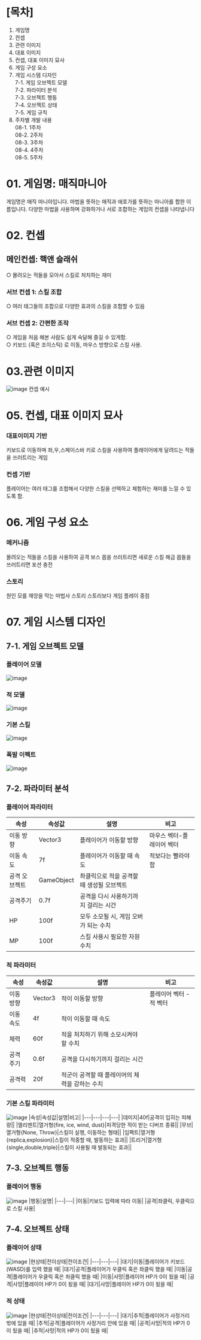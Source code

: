 # [목차]
 01. 게임명
 02. 컨셉
 03. 관련 이미지
 04. 대표 이미지
 05. 컨셉, 대표 이미지 묘사
 06. 게임 구성 요소
 07. 게임 시스템 디자인<br>
     7-1. 게임 오브젝트 모델<br>
     7-2. 파라미터 분석<br>
     7-3. 오브젝트 행동<br>
     7-4. 오브젝트 상태<br>
     7-5. 게임 규칙
 08. 주차별 개발 내용<br>
     08-1. 1주차<br>
     08-2. 2주차<br>
     08-3. 3주차<br>
     08-4. 4주차<br>
     08-5. 5주차

# 01. 게임명: 매직마니아
게임명은 매직 마니아입니다. 마법을 뜻하는 매직과 애호가를 뜻하는 마니아를 합한 이름입니다.
다양한 마법을 사용하며 강화하거나 서로 조합하는 게임의 컨셉을 나타냅니다

# 02. 컨셉
## 메인컨셉: 핵앤 슬래쉬
  ○ 몰려오는 적들을 모아서 스킬로 처치하는 재미
### 서브 컨셉 1: 스킬 조합
  ○ 여러 태그들의 조합으로 다양한 효과의 스킬을 조합할 수 있음
### 서브 컨셉 2: 간편한 조작
  ○ 게임을 처음 해본 사람도 쉽게 숙달해 즐길 수 있게함.<br>
  ○ 키보드 (혹은 조이스틱) 로 이동, 마우스 방향으로 스킬 사용.
  
 # 03.관련 이미지
 ![image](./img/ConceptImage.png)
컨셉 예시

# 05. 컨셉, 대표 이미지 묘사
### 대표이미지 기반
키보드로 이동하며 좌,우,스페이스바 키로 스킬을 사용하여 플레이어에게 달려드는 적들을 쓰러트리는 게임
### 컨셉 기반
플레이어는 여러 태그를 조합해서 다양한 스킬을 선택하고 체험하는 재미를 느낄 수 있도록 함.

#  06. 게임 구성 요소
### 메커니즘
몰려오는 적들을 스킬을 사용하여 공격
보스 몹을 쓰러트리면 새로운 스킬 해금
몹들을 쓰러트리면 포션 충전
### 스토리
원인 모를 재앙을 막는 마법사 스토리
스토리보다 게임 플레이 중점

# 07. 게임 시스템 디자인
## 7-1. 게임 오브젝트 모델
### 플레이어 모델
![image](./img/playerModel.png)
### 적 모델
![image](./img/spiderModel.png)
### 기본 스킬
![image](./img/missile.png)
### 폭발 이펙트
![image](./img/explosion.png)
## 7-2. 파라미터 분석
### 플레이어 파라미터
|속성|속성값|설명|비고|
|---|---|---|---|
|이동 방향|Vector3|플레이어가 이동할 방향| 마우스 벡터-플레이어 벡터|
|이동 속도|7f|플레이어가 이동할 때 속도|적보다는 빨라야 함|
|공격 오브젝트|GameObject|좌클릭으로 적을 공격할 때 생성될 오브젝트||
|공격주기|0.7f|공격을 다시 사용하기까지 걸리는 시간||
|HP|100f|모두 소모될 시, 게임 오버가 되는 수치||
|MP|100f|스킬 사용시 필요한 자원 수치||
### 적 파라미터
|속성|속성값|설명|비고|
|---|---|---|---|
|이동 방향|Vector3|적이 이동할 방향| 플레이어 벡터 - 적 벡터|
|이동 속도|4f|적이 이동할 때 속도||
|체력|60f|적을 처치하기 위해 소모시켜야 할 수치||
|공격 주기|0.6f|공격을 다시하기까지 걸리는 시간||
|공격력|20f|적군이 공격할 때 플레이어의 체력을 감하는 수치||
### 기본 스킬 파라미터
![image](./img/skillParam.png)
|속성|속성값|설명|비고|
|---|---|---|---|
|데미지|40f|공격이 입히는 피해량||
|엘리멘트|열거형{fire, ice, wind, dust}|피격당한 적이 받는 디버프 종류||
|무브|열거형{None, Throw}|스킬이 실행, 이동하는 형태||
|임팩트|열거형{replica,explosion}|스킬이 적중할 때, 발동하는 효과||
|트리거|열거형{single,double,triple}|스킬이 사용될 때 발동되는 효과||
## 7-3. 오브젝트 행동
### 플레이어 행동
![image](./img/playerParam.png)
|행동|설명|
|---|---|
|이동|키보드 입력에 따라 이동|
|공격|좌클릭, 우클릭으로 스킬 사용|
## 7-4. 오브젝트 상태
### 플레이어 상태
![image](./img/playerState.png)
|현상태|전이상태|전이조건|
|---|---|---|
|대기|이동|플레이어가 키보드(WASD)를 입력 했을 때|
|대기|공격|플레이어가 우클릭 혹은 좌클릭 했을 때|
|이동|공격|플레이어가 우클릭 혹은 좌클릭 했을 때|
|이동|사망|플레이어 HP가 0이 됬을 때|
|공격|사망|플레이어 HP가 0이 됬을 때|
|대기|사망|플레이어 HP가 0이 됬을 때|
### 적 상태
![image](./img/monsterState.png)
|현상태|전이상태|전이조건|
|---|---|---|
|대기|추적|플레이어가 사정거리 밖에 있을 때|
|추적|공격|플레이어가 사정거리 안에 있을 때|
|공격|사망|적의 HP가 0이 됬을 때|
|추적|사망|적의 HP가 0이 됬을 때|
